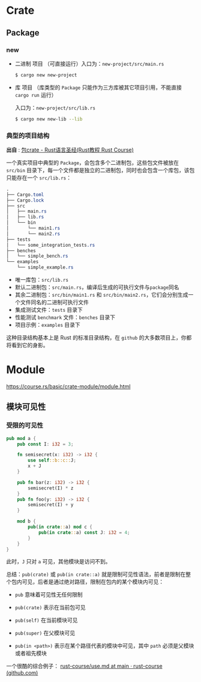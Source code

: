 # Crate

## Package

### new

- 二进制 项目 （可直接运行）入口为：`new-project/src/main.rs`

  ```sh
  $ cargo new new-project
  ```

- 库 项目 （库类型的 `Package` 只能作为三方库被其它项目引用，不能直接 `cargo run` 运行）

  入口为：`new-project/src/lib.rs`

  ```sh
  $ cargo new new-lib --lib
  ```

### 典型的项目结构

**出自** : [包crate - Rust语言圣经(Rust教程 Rust Course)](https://course.rs/basic/crate-module/crate.html#典型的-package-结构)

一个真实项目中典型的 `Package`，会包含多个二进制包，这些包文件被放在 `src/bin` 目录下，每一个文件都是独立的二进制包，同时也会包含一个库包，该包只能存在一个 `src/lib.rs`：
```css
.
├── Cargo.toml
├── Cargo.lock
├── src
│   ├── main.rs
│   ├── lib.rs
│   └── bin
│       └── main1.rs
│       └── main2.rs
├── tests
│   └── some_integration_tests.rs
├── benches
│   └── simple_bench.rs
└── examples
    └── simple_example.rs
```

- 唯一库包：`src/lib.rs`
- 默认二进制包：`src/main.rs`，编译后生成的可执行文件与`package`同名
- 其余二进制包：`src/bin/main1.rs` 和 `src/bin/main2.rs`，它们会分别生成一个文件同名的二进制可执行文件
- 集成测试文件：`tests` 目录下
- 性能测试 `benchmark` 文件：`benches` 目录下
- 项目示例：`examples` 目录下


这种目录结构基本上是 Rust 的标准目录结构，在 `github` 的大多数项目上，你都将看到它的身影。

# Module

https://course.rs/basic/crate-module/module.html

## 模块可见性

### 受限的可见性

```rust
pub mod a {
    pub const I: i32 = 3;

    fn semisecret(x: i32) -> i32 {
        use self::b::c::J;
        x + J
    }

    pub fn bar(z: i32) -> i32 {
        semisecret(I) * z
    }
    pub fn foo(y: i32) -> i32 {
        semisecret(I) + y
    }

    mod b {
        pub(in crate::a) mod c {
            pub(in crate::a) const J: i32 = 4;
        }
    }
}
```
此时，`J` 只对 `a` 可见，其他模块是访问不到。

总结：`pub(crate)` 或 `pub(in crate::a)` 就是限制可见性语法，前者是限制在整个包内可见，后者是通过绝对路径，限制在包内的某个模块内可见：

- `pub` 意味着可见性无任何限制

- `pub(crate)` 表示在当前包可见

- `pub(self)` 在当前模块可见

- `pub(super)` 在父模块可见

- `pub(in <path>)` 表示在某个路径代表的模块中可见，其中 `path` 必须是父模块或者祖先模块

一个很酷的综合例子： [rust-course/use.md at main · rust-course (github.com)](https://github.com/yaoming00/rust-course/blob/main/contents/basic/crate-module/use.md#一个综合例子)

